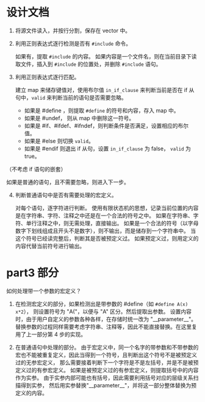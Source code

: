 # 设计文档

1. 将源文件读入，并按行分割，保存在 vector 中。

2. 利用正则表达式逐行检测是否有 `#include` 命令。

    如果有，提取 `#include` 的内容。
    如果内容是一个文件名，则在当前目录下读取文件，插入到 `#include` 的位置处，并删除 `#include` 语句。

3. 利用正则表达式逐行匹配。

    建立 map 来储存键值对，使用布尔值 `in_if_clause` 来判断当前是否在 if 从句中，`valid` 来判断当前的语句是否需要忽略。
    
    - 如果是 #define ，则提取 `#define` 的符号和内容，存入 map 中。
    - 如果是 #undef， 则从 map 中删除这一符号。
    - 如果是 #if、#ifdef、#ifndef，则判断条件是否满足，设置相应的布尔值。
    - 如果是 #else 则切换 `valid`。
    - 如果是 #endif 则退出 if 从句，设置 `in_if_clause` 为 false， `valid` 为 true。
    
  （不考虑 if 语句的嵌套）

  如果是普通的语句，且不需要忽略，则进入下一步。
  
4. 判断普通语句中是否有需要处理的宏定义。

    对每个语句，逐字符进行判断。
    使用有限状态机的思想，记录当前位置的内容是在字符串、字符、注释之中还是在一个合法的符号之中。
    如果在字符串、字符、单行注释之中，则无需处理，直接输出。
    如果是一个合法的符号（以字母数字下划线组成且开头不是数字），则不输出，而是储存到一个字符串中。
    当这个符号已经读完整后，判断其是否被预定义过。
    如果预定义过，则用定义的内容代替当前符号进行输出。

# part3 部分

如何处理带一个参数的宏定义？
1. 在检测宏定义的部分，如果检测出是带参数的 #define（如 `#define A(x) x*2`），
则设置符号为 "A("，以便与 "A" 区分。然后提取出参数。
设置内容时，由于用户自定义的参数各种各样，在存储时统一改为 "\_\_parameter\_\_"。
替换参数的过程同样需要考虑字符串、注释等，因此不能直接替换。在这里复用了上一部分第 4 步的实现。

2. 在普通语句中处理的部分。
由于宏定义中，同一个名字的带参数和不带参数的宏也不能被重复定义，因此当得到一个符号，且判断出这个符号不是被预定义过的无参宏定义，
那么需要接着判断下一个字符是不是左括号，并是不是被预定义过的有参宏定义。
如果是被预定义过的有参宏定义，则提取括号中的内容作为实参。
由于实参内部可能也有括号，因此需要利用括号对应的层级关系扫描得到实参，
然后用实参替换"\_\_parameter\_\_"，并将这一部分整体替换为预定义的内容。


